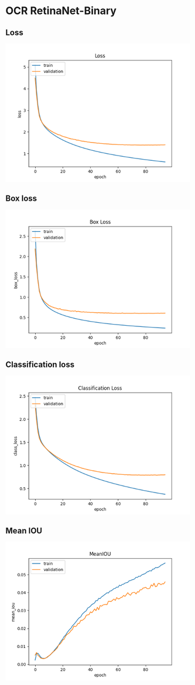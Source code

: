 # OCR RetinaNet-Binary

## Loss

![plot](./evaluation_model/metric_acc/loss.png)

## Box loss

![plot](./evaluation_model/metric_acc/box_loss.png)

## Classification loss

![plot](./evaluation_model/metric_acc/class_loss.png)

## Mean IOU

![plot](./evaluation_model/metric_acc/mean_iou.png)